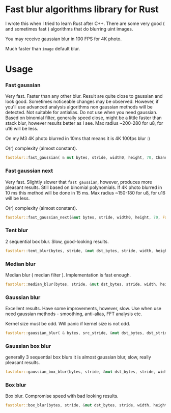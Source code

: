 # Fast blur algorithms library for Rust

I wrote this when I tried to learn Rust after C++. There are some very good ( and sometimes fast )
algorithms that do blurring uint images.

You may receive gaussian blur in 100 FPS for 4K photo.

Much faster than `image` default blur.

# Usage

### Fast gaussian

Very fast. Faster than any other blur. Result are quite close to gaussian and look good. Sometimes noticeable changes
may be
observed. However, if you'll use advanced analysis algorithms non gaussian methods will be detected. Not suitable for
antialias.
Do not use when you need gaussian. Based on binomial filter, generally speed close, might be a little faster than stack
blur, however results better as I see. Max radius ~200-280 for u8, for u16 will be less.

On my M3 4K photo blurred in 10ms that means it is 4K 100fps blur :)

O(r) complexity (almost constant).

```rust
fastblur::fast_gaussian( & mut bytes, stride, width0, height, 70, Channels3);
```

### Fast gaussian next

Very fast. Slightly slower that `fast gaussian`, however, produces more pleasant results. Still based on binomial polynomials.
If 4K photo blurred in 10 ms this method will be done in 15 ms. Max radius ~150-180 for u8, for u16 will be less.

O(r) complexity (almost constant).

```rust
fastblur::fast_gaussian_next(&mut bytes, stride, width0, height, 70, FastBlurChannels::Channels3);
```

### Tent blur

2 sequential box blur. Slow, good-looking results.

```rust
fastblur::tent_blur(bytes, stride, &mut dst_bytes, stride, width, height, radius, FastBlurChannels::Channels3);
```

### Median blur

Median blur ( median filter ). Implementation is fast enough.

```rust
fastblur::median_blur(bytes, stride, &mut dst_bytes, stride, width, height, radius, FastBlurChannels::Channels3);
```

### Gaussian blur

Excellent results. Have some improvements, however, slow. Use when use need gaussian methods - smoothing, anti-alias,
FFT analysis etc.

Kernel size must be odd. Will panic if kernel size is not odd.

```rust
fastblur::gaussian_blur( & bytes, src_stride, &mut dst_bytes, dst_stride, width, height, kernel_size, sigma, FastBlurChannels::Channels3);
```

### Gaussian box blur

generally 3 sequential box blurs it is almost gaussian blur, slow, really pleasant results.

```rust
fastblur::gaussian_box_blur(bytes, stride, &mut dst_bytes, stride, width, height, radius, FastBlurChannels::Channels3);
```

### Box blur

Box blur. Compromise speed with bad looking results.

```rust
fastblur::box_blur(bytes, stride, &mut dst_bytes, stride, width, height, radius, FastBlurChannels::Channels3);
```
